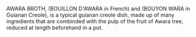 AWARA BROTH, (BOUILLON D'AWARA in French) and (BOUYON WARA in Guianan Creole), is a typical guianan creole dish, made up of many ingredients that are combinded with the pulp of the fruit of Awara tree, reduced at length beforehand in a pot.
